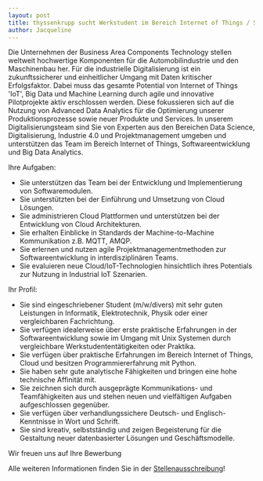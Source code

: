 ```yaml
---
layout: post
title: thyssenkrupp sucht Werkstudent im Bereich Internet of Things / Software Entwicklung (m/w/divers)
author: Jacqueline
---
```


Die Unternehmen der Business Area Components Technology stellen
weltweit hochwertige Komponenten für die Automobilindustrie und den
Maschinenbau her. Für die industrielle Digitalisierung ist ein
zukunftssicherer und einheitlicher Umgang mit Daten kritischer
Erfolgsfaktor. Dabei muss das gesamte Potential von Internet of
Things 'IoT', Big Data und Machine Learning durch agile und
innovative Pilotprojekte aktiv erschlossen werden. Diese fokussieren
sich auf die Nutzung von Advanced Data Analytics für die Optimierung
unserer Produktionsprozesse sowie neuer Produkte und Services. In
unserem Digitalisierungsteam sind Sie von Experten aus den Bereichen
Data Science, Digitalisierung, Industrie 4.0 und Projektmanagement
umgeben und unterstützen das Team im Bereich Internet of Things,
Softwareentwicklung und Big Data Analytics.

Ihre Aufgaben:

* Sie unterstützen das Team bei der Entwicklung und Implementierung von
  Softwaremodulen.
* Sie unterstützten bei der Einführung und Umsetzung von Cloud Lösungen.
* Sie administrieren Cloud Plattformen und unterstützen bei der Entwicklung von
  Cloud Architekturen.
* Sie erhalten Einblicke in Standards der Machine-to-Machine Kommunikation
  z.B. MQTT, AMQP.
* Sie erlernen und nutzen agile Projektmanagementmethoden zur
  Softwareentwicklung in interdisziplinären Teams.
* Sie evaluieren neue Cloud/IoT-Technologien hinsichtlich ihres Potentials zur
  Nutzung in Industrial IoT Szenarien.


Ihr Profil:

* Sie sind eingeschriebener Student (m/w/divers) mit sehr guten Leistungen in
  Informatik, Elektrotechnik, Physik oder einer vergleichbaren Fachrichtung.
* Sie verfügen idealerweise über erste praktische Erfahrungen in der
  Softwareentwicklung sowie im Umgang mit Unix Systemen durch vergleichbare
  Werkstudententätigkeiten oder Praktika.
* Sie verfügen über praktische Erfahrungen im Bereich Internet of Things, Cloud
  und besitzen Programmiererfahrung mit Python.
* Sie haben sehr gute analytische Fähigkeiten und bringen eine hohe technische
  Affinität mit.
* Sie zeichnen sich durch ausgeprägte Kommunikations- und Teamfähigkeiten aus
  und stehen neuen und vielfältigen Aufgaben aufgeschlossen gegenüber.
* Sie verfügen über verhandlungssichere Deutsch- und Englisch- Kenntnisse in
  Wort und Schrift.
* Sie sind kreativ, selbstständig und zeigen Begeisterung für die Gestaltung
  neuer datenbasierter Lösungen und Geschäftsmodelle.

Wir freuen uns auf Ihre Bewerbung


Alle weiteren Informationen finden Sie in der
[Stellenausschreibung](dokumente/ausschreibungen_jobboerse/2019-03-03_thyssenkrupp2.pdf)!
